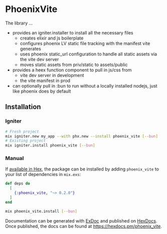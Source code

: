 # PhoenixVite

The library …

- provides an igniter.installer to install all the necessary files
  - creates elixir and js boilerplate
  - configures phoenix LV static file tracking with the manifest vite generates
  - uses phoenix static_url configuration to handle all static assets via the vite dev server
  - moves static assets from priv/static to assets/public
- provides a heex function component to pull in js/css from
  - vite dev server in development
  - the vite manifest in prod
- can optionally pull in :bun to run without a locally installed nodejs, just like phoenix does by default

## Installation

### Igniter

```sh
# Fresh project
mix igniter.new my_app --with phx.new --install phoenix_vite [--bun]
# Existing project
mix igniter.install phoenix_vite [--bun]
```

### Manual

If [available in Hex](https://hex.pm/docs/publish), the package can be installed
by adding `phoenix_vite` to your list of dependencies in `mix.exs`:

```elixir
def deps do
  [
    {:phoenix_vite, "~> 0.2.0"}
  ]
end
```

```sh
mix phoenix_vite.install [--bun]
```

Documentation can be generated with [ExDoc](https://github.com/elixir-lang/ex_doc)
and published on [HexDocs](https://hexdocs.pm). Once published, the docs can
be found at <https://hexdocs.pm/phoenix_vite>.

